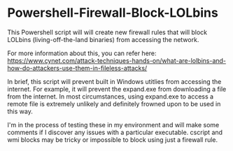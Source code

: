 # Powershell-Firewall-Block-LOLbins
This Powershell script will will create new firewall rules that will block LOLbins (living-off-the-land binaries) from accessing the network. 

For more information about this, you can refer here: https://www.cynet.com/attack-techniques-hands-on/what-are-lolbins-and-how-do-attackers-use-them-in-fileless-attacks/

In brief, this script will prevent built in Windows utitlies from accessing the internet. For example, it will prevent the expand.exe from downloading a file from the internet.
In most circumstances, using expand.exe to access a remote file is extremely unlikely and definitely frowned upon to be used in this way.

I'm in the process of testing these in my environment and will make some comments if I discover any issues with a particular executable. cscript and wmi blocks may be tricky or impossible 
to block using just a firewall rule.
